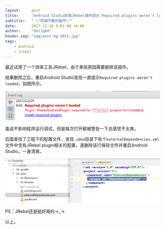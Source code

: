 ```yaml
---
layout:     post
title:      "Android Studio卸载JRebel插件提示`Required plugins weren't loaded`"
subtitle:   " \"阴魂不散的插件\""
date:       2017-12-26 9:01:00 +8:00
author:     "dot1q84"
header-img: "img/post-bg-2015.jpg"
tags:
    - Android
    - Jrebel
---
```


最近试用了一个效率工具JRebel，由于某些原因需要删除该插件。

结果删除之后，重启Android Studio发现一直提示`Required plugins weren't loaded`，如图所示。

![问题提示](/img/post-imgs/2017-12-26-android-studio-uninstall-jrebel-plugin-1.png)

虽说不影响程序运行调试，但是每次打开都被警告一下总感觉不太爽。

后面查找了工程下的配置文件，发现`.idea`目录下有个`externalDependencies.xml`文件中含有JRebel plugin相关的配置，遂删除该行保存文件并重启Android Studio，一身清爽。

![externalDependencies.xml](/img/post-imgs/2017-12-26-android-studio-uninstall-jrebel-plugin-2.png)

PS：JRebel还是挺好用的→_→
 
以上。